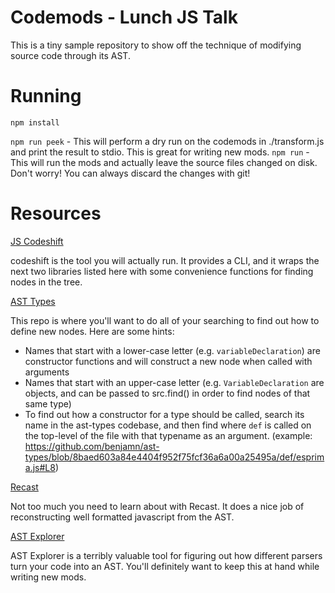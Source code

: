 # Codemods - Lunch JS Talk

This is a tiny sample repository to show off the technique of modifying source
code through its AST.

# Running

`npm install`

`npm run peek` - This will perform a dry run on the codemods in ./transform.js
and print the result to stdio. This is great for writing new mods.
`npm run` - This will run the mods and actually leave the source files changed
on disk. Don't worry! You can always discard the changes with git!

# Resources

[JS Codeshift](https://github.com/facebook/jscodeshift)

codeshift is the tool you will actually run. It provides a CLI, and it wraps the
next two libraries listed here with some convenience functions for finding nodes
in the tree.

[AST Types](https://github.com/benjamn/ast-types)

This repo is where you'll want to do all of your searching to find out how to
define new nodes. Here are some hints:

- Names that start with a lower-case letter (e.g. `variableDeclaration`) are
constructor functions and will construct a new node when called with arguments
- Names that start with an upper-case letter (e.g. `VariableDeclaration` are
objects, and can be passed to src.find() in order to find nodes of that same type)
- To find out how a constructor for a type should be called, search its name in
the ast-types codebase, and then find where `def` is called on the top-level of the
file with that typename as an argument. (example: https://github.com/benjamn/ast-types/blob/8baed603a84e4404f952f75fcf36a6a00a25495a/def/esprima.js#L8)

[Recast](https://github.com/benjamn/recast)

Not too much you need to learn about with Recast. It does a nice job of reconstructing
well formatted javascript from the AST.

[AST Explorer](http://felix-kling.de/esprima_ast_explorer/)

AST Explorer is a terribly valuable tool for figuring out how different parsers turn your
code into an AST. You'll definitely want to keep this at hand while writing new mods.
